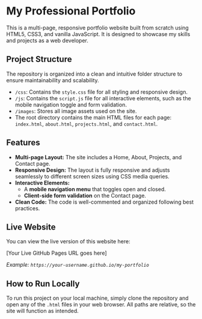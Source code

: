 # My Professional Portfolio

This is a multi-page, responsive portfolio website built from scratch using HTML5, CSS3, and vanilla JavaScript. It is designed to showcase my skills and projects as a web developer.

## Project Structure

The repository is organized into a clean and intuitive folder structure to ensure maintainability and scalability.

- `/css`: Contains the `style.css` file for all styling and responsive design.
- `/js`: Contains the `script.js` file for all interactive elements, such as the mobile navigation toggle and form validation.
- `/images`: Stores all image assets used on the site.
- The root directory contains the main HTML files for each page: `index.html`, `about.html`, `projects.html`, and `contact.html`.

## Features

- **Multi-page Layout:** The site includes a Home, About, Projects, and Contact page.
- **Responsive Design:** The layout is fully responsive and adjusts seamlessly to different screen sizes using CSS media queries.
- **Interactive Elements:**
    - A **mobile navigation menu** that toggles open and closed.
    - **Client-side form validation** on the Contact page.
- **Clean Code:** The code is well-commented and organized following best practices.

## Live Website

You can view the live version of this website here:

[Your Live GitHub Pages URL goes here]

_Example: `https://your-username.github.io/my-portfolio`_

## How to Run Locally

To run this project on your local machine, simply clone the repository and open any of the `.html` files in your web browser. All paths are relative, so the site will function as intended.